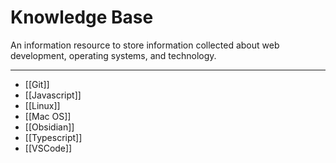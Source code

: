 # Knowledge Base

An information resource to store information collected about web development, operating systems, and technology.

---

- [[Git]]
- [[Javascript]]
- [[Linux]]
- [[Mac OS]]
- [[Obsidian]]
- [[Typescript]]
- [[VSCode]]